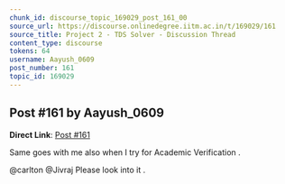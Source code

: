 ```yaml
---
chunk_id: discourse_topic_169029_post_161_00
source_url: https://discourse.onlinedegree.iitm.ac.in/t/169029/161
source_title: Project 2 - TDS Solver - Discussion Thread
content_type: discourse
tokens: 64
username: Aayush_0609
post_number: 161
topic_id: 169029
---
```


## Post #161 by Aayush_0609

**Direct Link**: [Post #161](https://discourse.onlinedegree.iitm.ac.in/t/169029/161)

Same goes with me also when I try for Academic Verification .

@carlton @Jivraj Please look into it .
